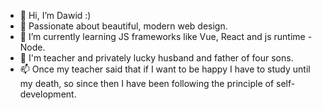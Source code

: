 - 👋 Hi, I’m Dawid :)
- 👀 Passionate about beautiful, modern web design.
- 🌱 I’m currently learning JS frameworks like Vue, React and js runtime - Node.
- 💞️ I'm teacher and privately lucky husband and father of four sons. 
- 📫 Once my teacher said that if I want to be happy I have to study until my death, so since then I have been following the principle of self-development.

<!---
daq131/daq131 is a ✨ special ✨ repository because its `README.md` (this file) appears on your GitHub profile.
You can click the Preview link to take a look at your changes.
--->
